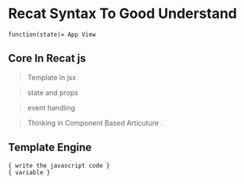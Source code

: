 # Recat Syntax To Good Understand 

```
function(state)= App View 
```

## Core In Recat js

> Template in jsx

> state and props

> event handling

> Thinking in Component Based Articuture .

## Template Engine 

```
{ write the javascript code }
{ variable }
```




